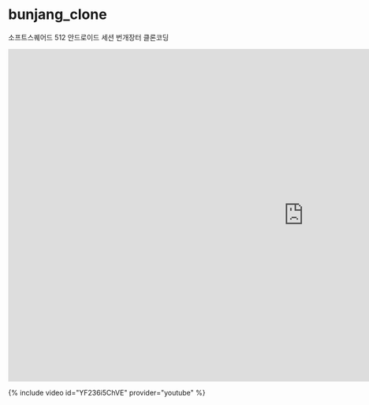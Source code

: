 # bunjang_clone

소프트스퀘어드 512 안드로이드 세션 번개장터 클론코딩

<iframe width="1198" height="674" src="https://www.youtube.com/embed/YF236i5ChVE" title="YouTube video player" frameborder="0" allow="accelerometer; autoplay; clipboard-write; encrypted-media; gyroscope; picture-in-picture" allowfullscreen></iframe>

{% include video id="YF236i5ChVE" provider="youtube" %}
